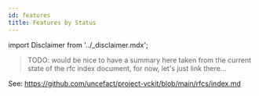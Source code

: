 ```yaml
---
id: features
title: Features by Status
---
```


import Disclaimer from '../\_disclaimer.mdx';

<Disclaimer />

> TODO: would be nice to have a summary here taken from the current state of the rfc index document, for now, let's just link there...

See: https://github.com/uncefact/project-vckit/blob/main/rfcs/index.md
